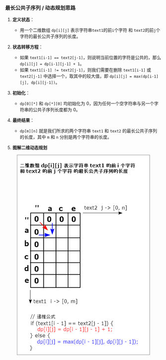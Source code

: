 ### 最长公共子序列 / 动态规划思路

1. **定义状态**：
   - 用一个二维数组 `dp[i][j]` 表示字符串`text1`的前`i`个字符 和 `text2`的前`j`个字符的最长公共子序列的长度。

2. **状态转移方程**：
   - 如果 `text1[i-1] == text2[j-1]`，则说明当前位置的字符是公共的，那么 `dp[i][j] = dp[i-1][j-1] + 1`。
   - 如果 `text1[i-1] != text2[j-1]`，则我们需要在删除 `text1[i-1]` 或 `text2[j-1]` 中选择一个，取其中的较大值，即 `dp[i][j] = max(dp[i-1][j], dp[i][j-1])`。

3. **初始化**：
   - `dp[0][*]` 和 `dp[*][0]` 均初始化为 0，因为任何一个空字符串与另一个字符串的公共子序列长度都为 0。

4. **最终结果**：
   - `dp[m][n]` 就是我们所求的两个字符串 `text1` 和 `text2` 的最长公共子序列的长度，其中 `m` 和 `n` 分别是两个字符串的长度。

5. **图解二维动态规划**
<div align="center">
    <img src="images/1143_01.png" alt="示例图片">
</div>

